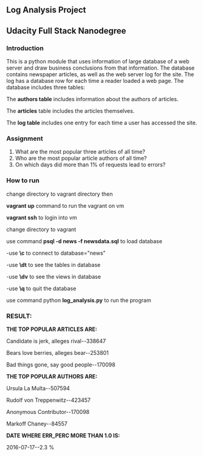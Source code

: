 ## Log Analysis Project

## Udacity Full Stack Nanodegree

###      Introduction


This is a python module that uses information of large database of a web server and draw business conclusions from that information. The database contains newspaper articles, as well as the web server log for the site. The log has a database row for each time a reader loaded a web page. The database includes three tables:

The **authors table** includes information about the authors of articles.

The **articles** table includes the articles themselves.

The **log table** includes one entry for each time a user has accessed the site.


### Assignment

1. What are the most popular three articles of all time? 
2. Who are the most popular article authors of all time?
3.  On which days did more than 1% of requests lead to errors? 



### How to run

change directory to vagrant directory then

**vagrant up** command to run the vagrant on vm

**vagrant ssh** to login into vm

change directory to vagrant

use command **psql -d news -f newsdata.sql** to load database

-use **\c** to connect to database="news"

-use **\dt** to see the tables in database

-use **\dv** to see the views in database

-use **\q** to quit the database

use command python **log_analysis.py** to run the program


### RESULT:

**THE TOP POPULAR ARTICLES ARE:**

Candidate is jerk, alleges rival--338647

Bears love berries, alleges bear--253801

Bad things gone, say good people--170098


**THE TOP POPULAR AUTHORS ARE:**

Ursula La Multa--507594

Rudolf von Treppenwitz--423457

Anonymous Contributor--170098

Markoff Chaney--84557


**DATE WHERE ERR_PERC MORE THAN 1.0 IS:**

2016-07-17--2.3 %     

